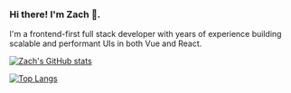 ### Hi there! I'm Zach 🙂.

I'm a frontend-first full stack developer with years of experience building scalable and performant UIs in both Vue and React.

[![Zach's GitHub stats](https://github-readme-stats.vercel.app/api?username=zkirby&theme=graywhite&show_icons=true&count_private=true)](https://github.com/anuraghazra/github-readme-stats)

[![Top Langs](https://github-readme-stats.vercel.app/api/top-langs/?username=zkirby&hide=css,html&theme=graywhite)](https://github.com/anuraghazra/github-readme-stats)



